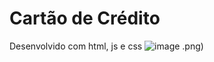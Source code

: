 # Cartão de Crédito
Desenvolvido com html, js e css
![image](https://user-images.githubusercontent.com/91105011/221339245-5d6a39a5-2bd5-44ff-94cd-774e8362330a.png)
.png)

